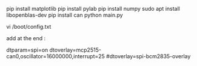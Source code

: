  pip install matplotlib
 pip install pylab
 pip install numpy
 sudo apt install libopenblas-dev
 pip install can
 python main.py
 
vi /boot/config.txt

add at the end : 

dtparam=spi=on
dtoverlay=mcp2515-can0,oscillator=16000000,interrupt=25
#dtoverlay=spi-bcm2835-overlay 
